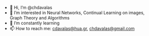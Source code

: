 - 👋 Hi, I’m @chdavalas
- 👀 I’m interested in Neural Networks, Continual Learning on images, Graph Theory and Algorithms
- 🌱 I’m constantly learning 
- 📫 How to reach me: 
      cdavalas@hua.gr, chdavalas@gmail.com

<!---
chdavalas/chdavalas is a ✨ special ✨ repository because its `README.md` (this file) appears on your GitHub profile.
You can click the Preview link to take a look at your changes.
--->
